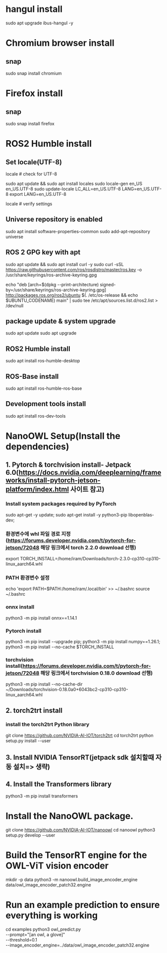 # hangul install

sudo apt upgrade ibus-hangul -y


# Chromium browser install

## snap

sudo snap install chromium

# Firefox install

## snap

sudo snap install firefox

# ROS2 Humble install

## Set locale(UTF-8)

locale  # check for UTF-8

sudo apt update && sudo apt install locales
sudo locale-gen en_US en_US.UTF-8
sudo update-locale LC_ALL=en_US.UTF-8 LANG=en_US.UTF-8
export LANG=en_US.UTF-8

locale  # verify settings


## Universe repository is enabled

sudo apt install software-properties-common
sudo add-apt-repository universe

##  ROS 2 GPG key with apt

sudo apt update && sudo apt install curl -y
sudo curl -sSL https://raw.githubusercontent.com/ros/rosdistro/master/ros.key -o /usr/share/keyrings/ros-archive-keyring.gpg

echo "deb [arch=$(dpkg --print-architecture) signed-by=/usr/share/keyrings/ros-archive-keyring.gpg] http://packages.ros.org/ros2/ubuntu $(. /etc/os-release && echo $UBUNTU_CODENAME) main" | sudo tee /etc/apt/sources.list.d/ros2.list > /dev/null

## package update & system upgrade

sudo apt update
sudo apt upgrade

## ROS2 Humble install

sudo apt install ros-humble-desktop


## ROS-Base install

sudo apt install ros-humble-ros-base

## Development tools install

sudo apt install ros-dev-tools

# NanoOWL Setup(Install the dependencies)

## 1. Pytorch & torchvision install- Jetpack 6.0(https://docs.nvidia.com/deeplearning/frameworks/install-pytorch-jetson-platform/index.html 사이트 참고) 

### Install system packages required by PyTorch

sudo apt-get -y update; 
sudo apt-get install -y  python3-pip libopenblas-dev;

### 환경변수에 whl 파일 경로 지정(https://forums.developer.nvidia.com/t/pytorch-for-jetson/72048 해당 링크에서 torch 2.2.0 download 선행)

export TORCH_INSTALL=/home/iram/Downloads/torch-2.3.0-cp310-cp310-linux_aarch64.whl

### PATH 환경변수 설정

echo 'export PATH=$PATH:/home/iram/.local/bin' >> ~/.bashrc
source ~/.bashrc

### onnx install

python3 -m pip install onnx==1.14.1

### Pytorch install

python3 -m pip install --upgrade pip; python3 -m pip install numpy==1.26.1; python3 -m pip install --no-cache $TORCH_INSTALL

### torchvision install(https://forums.developer.nvidia.com/t/pytorch-for-jetson/72048 해당 링크에서 torchvision 0.18.0 download 선행)

python3 -m pip install --no-cache-dir \
  ~/Downloads/torchvision-0.18.0a0+6043bc2-cp310-cp310-linux_aarch64.whl


## 2. torch2trt install

### install the torch2trt Python library
git clone https://github.com/NVIDIA-AI-IOT/torch2trt
cd torch2trt
python setup.py install --user

## 3. Install NVIDIA TensorRT(jetpack sdk 설치할때 자동 설치=> 생략)

## 4. Install the Transformers library

python3 -m pip install transformers

# Install the NanoOWL package.

git clone https://github.com/NVIDIA-AI-IOT/nanoowl
cd nanoowl
python3 setup.py develop --user

# Build the TensorRT engine for the OWL-ViT vision encoder

mkdir -p data
python3 -m nanoowl.build_image_encoder_engine \
    data/owl_image_encoder_patch32.engine

# Run an example prediction to ensure everything is working

cd examples
python3 owl_predict.py \
    --prompt="[an owl, a glove]" \
    --threshold=0.1 \
    --image_encoder_engine=../data/owl_image_encoder_patch32.engine
